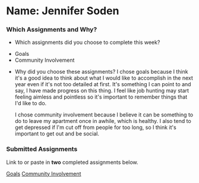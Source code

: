 # Name: Jennifer Soden

### Which Assignments and Why?
- Which assignments did you choose to complete this week?
* Goals
* Community Involvement

- Why did you choose these assignments?
  I chose goals because I think it's a good idea to think about what I would like to accomplish in the next year even if it's not too detailed at first. It's something I can point to and say, I have made progress on this thing. I feel like job hunting may start feeling aimless and pointless so it's important to remember things that I'd like to do.

  I chose community involvement because I believe it can be something to do to leave my apartment once in awhile, which is healthy. I also tend to get depressed if I'm cut off from people for too long, so I think it's important to get out and be social.

### Submitted Assignments

Link to or paste in **two** completed assignments below.

[Goals](https://gist.github.com/MsJennyGiraffe/529e436ef6ca14ceaf95fd9d1dd98155)
[Community Involvement](https://gist.github.com/MsJennyGiraffe/365b9f934df653413a9be61478d7e8fa)
